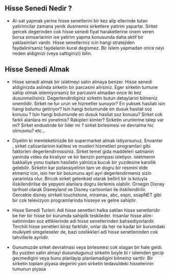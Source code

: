 ## Hisse Senedi Nedir ?

- Al-sat yapmak yerine hisse senetlerini bir kez alip ellerinde tutan yatirimcilar zamana yenik dusmemis sirketlere yatirim yaparlar. Sirket gercek degerinden cok hisse senedi fiyat haraketlerine onem veren borsa simsarlarinin ise yatirim yapma konusunda daha aktif bir yaklasimlari vardir. Hisse senetleriniz icin hangi stratejiden faydalinirsaniz faydalanin kural degismez. Bir islem yapmadan once neyi neden aldiginizi (veya sattiginizi) bilin. 

## Hisse Senedi Almak

- Hisse senedi almak bir isletmeyi satin almaya benzer. Hisse senedi aldiginizda aslinda sirketin bir parcasini alirsiniz. Eger sirketin tumune sahip olmak istemiyorsaniz bir parcasini almadan once iki kez dusunmeilisiniz. Degerlendirdiginiz sirketin butun detaylarini bilmeniz onemlidir. Sirket ne tur urun ve hizmetler sunuyor? En yuksek hasilati isin hangi bolumu getiriyor? Isin hangi bolumunde en dusuk hasilat soz konusu ? Isin hangi bolumunde en dusuk hasilat soz konusu? Sirket cok farkli alanlara mi yonelmis? Rakipleri kimler? Sirketin urunlerine talep var mi? Sirket endustride bir lider mi ? sirket birlesmesi ve devralma hic olmusmu? etc...

- Diyelim ki memleketinizde bir supermarket almak istiyorsunuz. Envanter , sirket calisanlarinin kalitesi ve musteri hizmetleri programlari gibi faktorleri degerlendirmissiniz. Sirket temel gida maddeleri satmanin yaninda video da kiraliyor ve bir benzin pompasi isletiyor. isletmenin bakkaliye yonu toplam hasilatin yalnizca kucuk bir yuzdesine karsilik gelebilir. Sirketin kar potansiyelinin tam ve dogru bir resmini elde etmeniz icin, isin her bir bolumunu ayri ayri degerlendirmeniz sizin yarariniza olur. Bircok sirket gelenksel olarak bellirli bir is koluyla iliskilendirilse de yepyeni alanlara dogru ilerlemis olabilir. Ornegin Disney tarihsel olarak Disneyland ve Disney cartoonlari ile iliskilendirilir. Gercekte disney sirrketi touchstone, miramax, abc, espn, soapNET gibi bir cok televizyon programlarinda hisseye ve gelire sahiptir.

- Hisse Senedi Turleri: Adi hisse senetleri halka satilan hisse senetleridir be her bir hisse bir kurumda sahiplik teskileder. Insanlar hisse alim-satimindan soz ettiklerinde adi hisse senetlerinden bahsediyorlardir. Terchili hisse senetleri biraz farklidir, onlar da her ne kadar bir kurumdaki mulkiyeti simgeleseler de, bazi ozelikkleri adi hisse senetlerinden cok tahvillerle aynidir.

- Gunumuzde sirket devralmasi veya birlesmesi cok olagan bir hale geldi. Bu yuzden satin almayi dusundugunuz sirketin boyle bi r islemden gecip gecmedigini veya bunu planlayip planlamadigini bilmeinz sarttir. Bir sirketin toplam piyasa degerini yani sirketin tedavuldeki hisselerinin tumunun piyasa
